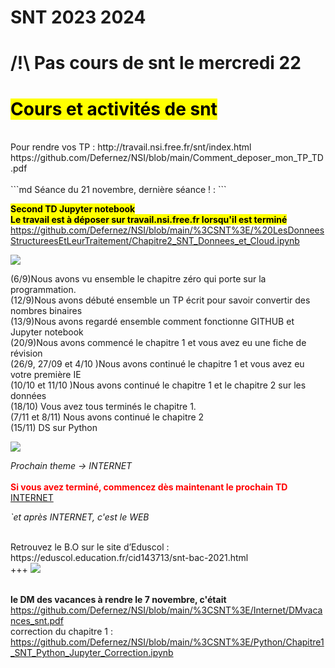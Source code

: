 # SNT 2023 2024
<h1>/!\ Pas cours de snt le mercredi 22</h1>

<h1><mark>Cours et activités de snt</mark></h1>
<br>Pour rendre vos TP : http://travail.nsi.free.fr/snt/index.html <br>
https://github.com/Defernez/NSI/blob/main/Comment_deposer_mon_TP_TD.pdf <br>


<br>
```md
Séance du 21 novembre, dernière séance ! :
```

<b><mark>Second TD Jupyter notebook </b></mark><br>
<b><mark>Le travail est à déposer sur travail.nsi.free.fr lorsqu'il est terminé</b></mark><br>
https://github.com/Defernez/NSI/blob/main/%3CSNT%3E/%20LesDonneesStructureesEtLeurTraitement/Chapitre2_SNT_Donnees_et_Cloud.ipynb
<br>

<img src="https://tse3.mm.bing.net/th?id=OIP._YjJVhl-MwJO2d_cEAmuTQHaB2&pid=Api&P=0&h=180" />

(6/9)Nous avons vu ensemble le chapitre zéro qui porte sur la programmation.<br>
(12/9)Nous avons débuté ensemble un TP écrit pour savoir convertir des nombres binaires <br>
(13/9)Nous avons regardé ensemble comment fonctionne GITHUB et Jupyter notebook <br>
(20/9)Nous avons commencé le chapitre 1 et vous avez eu une fiche de révision <br>
(26/9, 27/09 et 4/10 )Nous avons continué le chapitre 1 et vous avez eu votre première IE <br>
(10/10 et 11/10 )Nous avons continué le chapitre 1 et le chapitre 2 sur les données <br>
(18/10) Vous avez tous terminés le chapitre 1. <br>
(7/11 et 8/11) Nous avons continué le chapitre 2 <br>
(15/11) DS sur Python <br>

<img src="https://tse3.mm.bing.net/th?id=OIP._YjJVhl-MwJO2d_cEAmuTQHaB2&pid=Api&P=0&h=180" />


<i>Prochain theme -> INTERNET</i><br>
<br>
<font color="red"><b>Si vous avez terminé, commencez dès maintenant le prochain TD</b></font>
<br> [INTERNET](https://github.com/Defernez/NSI/blob/main/%3CSNT%3E/Internet/Chapitre3_SNT_Internet.ipynb)

<i>`et après INTERNET, c'est le WEB</i><br>

<br>
Retrouvez le B.O sur le site d’Eduscol : https://eduscol.education.fr/cid143713/snt-bac-2021.html
<br>
+++

<img src="https://amiga68k.com/wp-content/uploads/2022/05/A500_ws.png" />

<br><b>le DM des vacances à rendre le 7 novembre, c'était </b>https://github.com/Defernez/NSI/blob/main/%3CSNT%3E/Internet/DMvacances_snt.pdf
<br> correction du chapitre 1 : https://github.com/Defernez/NSI/blob/main/%3CSNT%3E/Python/Chapitre1_SNT_Python_Jupyter_Correction.ipynb
